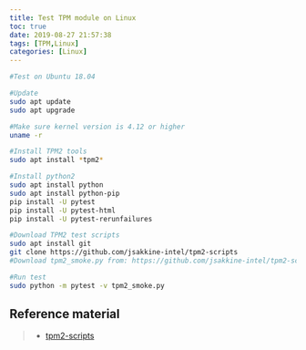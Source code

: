 ```yaml
---
title: Test TPM module on Linux
toc: true
date: 2019-08-27 21:57:38
tags: [TPM,Linux]
categories: [Linux]
---
```




<!--more-->



```bash
#Test on Ubuntu 18.04

#Update
sudo apt update
sudo apt upgrade

#Make sure kernel version is 4.12 or higher
uname -r

#Install TPM2 tools
sudo apt install *tpm2*

#Install python2
sudo apt install python
sudo apt install python-pip
pip install -U pytest
pip install -U pytest-html
pip install -U pytest-rerunfailures

#Download TPM2 test scripts
sudo apt install git
git clone https://github.com/jsakkine-intel/tpm2-scripts
#Download tpm2_smoke.py from: https://github.com/jsakkine-intel/tpm2-scripts/tree/4398af02a90442a85751148aebf725992a2949f3

#Run test
sudo python -m pytest -v tpm2_smoke.py
```



## Reference material

> - [tpm2-scripts](https://github.com/jsakkine-intel/tpm2-scripts)

